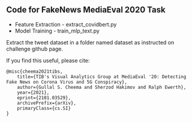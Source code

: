 ## Code for FakeNews MediaEval 2020 Task
- Feature Extraction - extract_covidbert.py
- Model Training - train_mlp_text.py

Extract the tweet dataset in a folder named dataset as instructed on challenge github page.

If you find this useful, please cite:
```
@misc{cheema2021tibs,
    title={TIB's Visual Analytics Group at MediaEval '20: Detecting Fake News on Corona Virus and 5G Conspiracy},
    author={Gullal S. Cheema and Sherzod Hakimov and Ralph Ewerth},
    year={2021},
    eprint={2101.03529},
    archivePrefix={arXiv},
    primaryClass={cs.SI}
}
```
